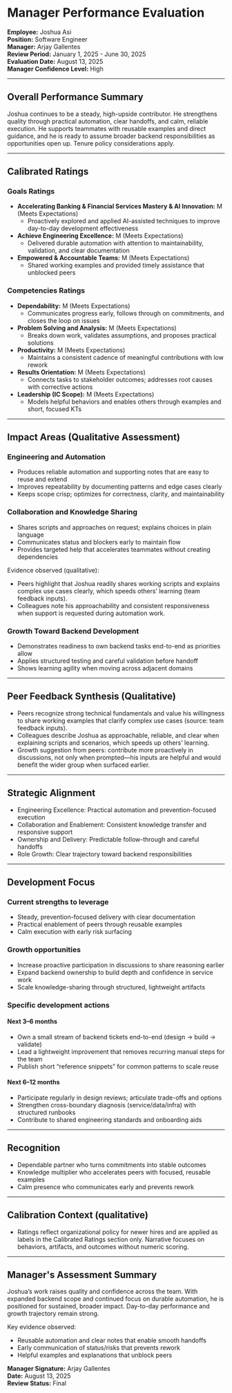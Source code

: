 # Manager Performance Evaluation

**Employee:** Joshua Asi  
**Position:** Software Engineer  
**Manager:** Arjay Gallentes  
**Review Period:** January 1, 2025 - June 30, 2025  
**Evaluation Date:** August 13, 2025  
**Manager Confidence Level:** High

---

## Overall Performance Summary

Joshua continues to be a steady, high-upside contributor. He strengthens quality through practical automation, clear handoffs, and calm, reliable execution. He supports teammates with reusable examples and direct guidance, and he is ready to assume broader backend responsibilities as opportunities open up. Tenure policy considerations apply.

---

## Calibrated Ratings

### Goals Ratings
- **Accelerating Banking & Financial Services Mastery & AI Innovation:** M (Meets Expectations)
  - Proactively explored and applied AI-assisted techniques to improve day-to-day development effectiveness
- **Achieve Engineering Excellence:** M (Meets Expectations)
  - Delivered durable automation with attention to maintainability, validation, and clear documentation
- **Empowered & Accountable Teams:** M (Meets Expectations)
  - Shared working examples and provided timely assistance that unblocked peers

### Competencies Ratings
- **Dependability:** M (Meets Expectations)
  - Communicates progress early, follows through on commitments, and closes the loop on issues
- **Problem Solving and Analysis:** M (Meets Expectations)
  - Breaks down work, validates assumptions, and proposes practical solutions
- **Productivity:** M (Meets Expectations)
  - Maintains a consistent cadence of meaningful contributions with low rework
- **Results Orientation:** M (Meets Expectations)
  - Connects tasks to stakeholder outcomes; addresses root causes with corrective actions
- **Leadership (IC Scope):** M (Meets Expectations)
  - Models helpful behaviors and enables others through examples and short, focused KTs

---

## Impact Areas (Qualitative Assessment)

### Engineering and Automation
- Produces reliable automation and supporting notes that are easy to reuse and extend
- Improves repeatability by documenting patterns and edge cases clearly
- Keeps scope crisp; optimizes for correctness, clarity, and maintainability

### Collaboration and Knowledge Sharing
- Shares scripts and approaches on request; explains choices in plain language
- Communicates status and blockers early to maintain flow
- Provides targeted help that accelerates teammates without creating dependencies
 
Evidence observed (qualitative):
- Peers highlight that Joshua readily shares working scripts and explains complex use cases clearly, which speeds others’ learning (team feedback inputs).
- Colleagues note his approachability and consistent responsiveness when support is requested during automation work.

### Growth Toward Backend Development
- Demonstrates readiness to own backend tasks end-to-end as priorities allow
- Applies structured testing and careful validation before handoff
- Shows learning agility when moving across adjacent domains

---

## Peer Feedback Synthesis (Qualitative)

- Peers recognize strong technical fundamentals and value his willingness to share working examples that clarify complex use cases (source: team feedback inputs).
- Colleagues describe Joshua as approachable, reliable, and clear when explaining scripts and scenarios, which speeds up others’ learning.
- Growth suggestion from peers: contribute more proactively in discussions, not only when prompted—his inputs are helpful and would benefit the wider group when surfaced earlier.

---

## Strategic Alignment
- Engineering Excellence: Practical automation and prevention-focused execution
- Collaboration and Enablement: Consistent knowledge transfer and responsive support
- Ownership and Delivery: Predictable follow-through and careful handoffs
- Role Growth: Clear trajectory toward backend responsibilities

---

## Development Focus

### Current strengths to leverage
- Steady, prevention-focused delivery with clear documentation
- Practical enablement of peers through reusable examples
- Calm execution with early risk surfacing

### Growth opportunities
- Increase proactive participation in discussions to share reasoning earlier
- Expand backend ownership to build depth and confidence in service work
- Scale knowledge-sharing through structured, lightweight artifacts

### Specific development actions

#### Next 3–6 months
- Own a small stream of backend tickets end-to-end (design → build → validate)
- Lead a lightweight improvement that removes recurring manual steps for the team
- Publish short “reference snippets” for common patterns to scale reuse

#### Next 6–12 months
- Participate regularly in design reviews; articulate trade-offs and options
- Strengthen cross-boundary diagnosis (service/data/infra) with structured runbooks
- Contribute to shared engineering standards and onboarding aids

---

## Recognition
- Dependable partner who turns commitments into stable outcomes
- Knowledge multiplier who accelerates peers with focused, reusable examples
- Calm presence who communicates early and prevents rework

---

## Calibration Context (qualitative)
- Ratings reflect organizational policy for newer hires and are applied as labels in the Calibrated Ratings section only. Narrative focuses on behaviors, artifacts, and outcomes without numeric scoring.

---

## Manager's Assessment Summary
Joshua’s work raises quality and confidence across the team. With expanded backend scope and continued focus on durable automation, he is positioned for sustained, broader impact. Day-to-day performance and growth trajectory remain strong.

Key evidence observed:
- Reusable automation and clear notes that enable smooth handoffs
- Early communication of status/risks that prevents rework
- Helpful examples and explanations that unblock peers

**Manager Signature:** Arjay Gallentes  
**Date:** August 13, 2025  
**Review Status:** Final



